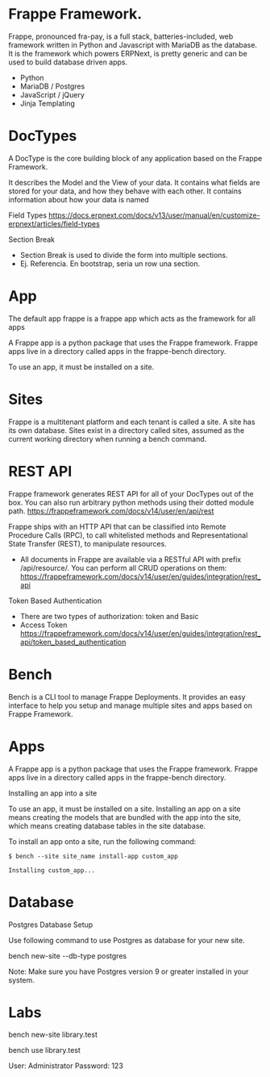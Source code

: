 #  Frappe Framework.

Frappe, pronounced fra-pay, is a full stack, batteries-included, web framework written in Python and Javascript with MariaDB as the database. It is the framework which powers ERPNext, is pretty generic and can be used to build database driven apps.


- Python
- MariaDB / Postgres 
- JavaScript / jQuery
- Jinja Templating

# DocTypes

A DocType is the core building block of any application based on the Frappe Framework.

It describes the Model and the View of your data. It contains what fields are stored for your data, and how they behave with each other. It contains information about how your data is named

Field Types
https://docs.erpnext.com/docs/v13/user/manual/en/customize-erpnext/articles/field-types

Section Break
- Section Break is used to divide the form into multiple sections.
- Ej. Referencia. En bootstrap, seria un row una section.


# App

The default app frappe is a frappe app which acts as the framework for all apps

A Frappe app is a python package that uses the Frappe framework. Frappe apps live in a directory called apps in the frappe-bench directory.

To use an app, it must be installed on a site. 

# Sites

Frappe is a multitenant platform and each tenant is called a site. A site has its own database. Sites exist in a directory called sites, assumed as the current working directory when running a bench command.


# REST API 

Frappe framework generates REST API for all of your DocTypes out of the box. You can also run arbitrary python methods using their dotted module path.
https://frappeframework.com/docs/v14/user/en/api/rest


Frappe ships with an HTTP API that can be classified into Remote Procedure Calls (RPC), to call whitelisted methods and Representational State Transfer (REST), to manipulate resources.
- All documents in Frappe are available via a RESTful API with prefix /api/resource/. You can perform all CRUD operations on them:
https://frappeframework.com/docs/v14/user/en/guides/integration/rest_api


Token Based Authentication 
- There are two types of authorization: token and Basic
- Access Token
https://frappeframework.com/docs/v14/user/en/guides/integration/rest_api/token_based_authentication

#  Bench

Bench is a CLI tool to manage Frappe Deployments. It provides an easy interface to help you setup and manage multiple sites and apps based on Frappe Framework.


# Apps

A Frappe app is a python package that uses the Frappe framework. Frappe apps live in a directory called apps in the frappe-bench directory.


Installing an app into a site

To use an app, it must be installed on a site. Installing an app on a site means creating the models that are bundled with the app into the site, which means creating database tables in the site database.


To install an app onto a site, run the following command:

```
$ bench --site site_name install-app custom_app

Installing custom_app...
```

# Database


Postgres Database Setup

Use following command to use Postgres as database for your new site.

bench new-site <site-name> --db-type postgres

Note: Make sure you have Postgres version 9 or greater installed in your system.




# Labs




bench new-site library.test

bench use library.test



User: Administrator
Password: 123
